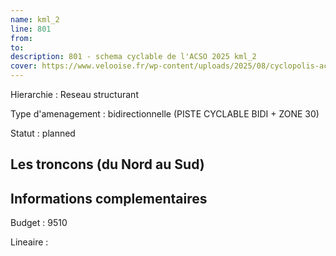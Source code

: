 ```yaml
---
name: kml_2 
line: 801
from: 
to:  
description: 801 - schema cyclable de l'ACSO 2025 kml_2 
cover: https://www.velooise.fr/wp-content/uploads/2025/08/cyclopolis-acso-801.jpg
---
```

Hierarchie : Reseau structurant

Type d'amenagement : bidirectionnelle (PISTE CYCLABLE BIDI + ZONE 30)

Statut : planned

## Les troncons (du Nord au Sud)

## Informations complementaires

Budget  : 9510 

Lineaire :

